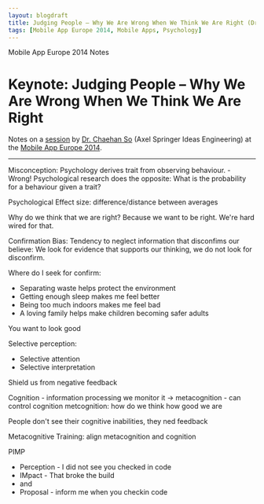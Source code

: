 ```yaml
---
layout: blogdraft
title: Judging People – Why We Are Wrong When We Think We Are Right (Dr. Chaehan So)
tags: [Mobile App Europe 2014, Mobile Apps, Psychology]
---
```


Mobile App Europe 2014 Notes

Keynote: Judging People – Why We Are Wrong When We Think We Are Right
===
Notes on a [session](http://mobileappeurope.com/talks/judging-people-wrong-think-right/ "Keynote: Judging People – Why We Are Wrong When We Think We Are Right")
by [Dr. Chaehan So](http://twitter.com/agilebean/) (Axel Springer Ideas Engineering)
at the [Mobile App Europe 2014](http://mobileappeurope.com/).

---
Misconception: Psychology derives trait from observing behaviour. - Wrong!
Psychological research does the opposite: What is the probability for a behaviour given a trait?

Psychological Effect size: difference/distance between averages

Why do we think that we are right? Because we want to be right. We're hard wired for that.

Confirmation Bias: Tendency to neglect information that disconfims our believe: We look for evidence that supports our thinking, we do not look for disconfirm.

Where do I seek for confirm:
* Separating waste helps protect the environment
* Getting enough sleep makes me feel better
* Being too much indoors makes me feel bad
* A loving family helps make children becoming safer adults

You want to look good

Selective perception:

* Selective attention
* Selective interpretation 

Shield us from negative feedback

Cognition - information processing we monitor it -> metacognition - can control cognition
metcognition: how do we think how good we are

People don't see their cognitive inabilities, they ned feedback

Metacognitive Training: align metacognition and cognition

PIMP 
* Perception - I did not see you checked in code
* IMpact - That broke the build
* and
* Proposal - inform me when you checkin code
